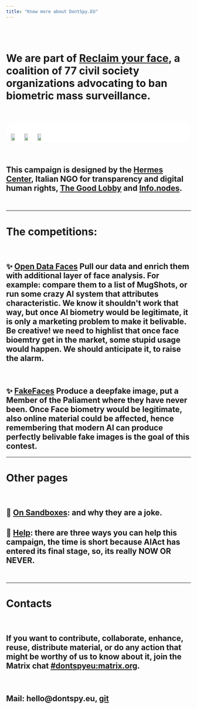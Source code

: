 ```yaml
---
title: "Know more about DontSpy.EU"
---
```


<br /> 
<br /> 

# We are part of [Reclaim your face](https://reclaimyourface.eu/), a coalition of 77 civil society organizations advocating to **ban biometric mass surveillance**.

<style>

table {
  padding-top: 1em;
  background-color: white;
  border-radius: 30px;
}

td {
  text-align: center;
}

.our--logos {
  padding-top: 1em;
  width: 70%;
}

</style>

<br /> 

<table>
  <thead>
    <td>
      <a target=_blank href="https://hermescenter.org">
        <img class="our--logos" src="/images/hermes.png" />
      </a>
    </td>
    <td>
      <a target=_blank href="https://infonodes.org">
        <img class="our--logos" src="/images/infonodes.jpeg" />
      </a>
    </td>
    <td>
      <a target=_blank href="https://www.thegoodlobby.eu">
        <img class="our--logos" src="/images/thegoodlobby.png" />
      </a>
    </td>
  </thead>
</table>

<br /> 

## This campaign is designed by the [**Hermes Center**](https://hermescenter.org), Italian NGO for transparency and digital human rights, [**The Good Lobby**](https://www.thegoodlobby.eu/) and [**Info.nodes**](https://infonodes.org/).

<br />

---

# The competitions:

<br />

## ✨ [Open Data Faces](/list) **Pull our data and enrich them with additional layer of face analysis**. For example: compare them to a list of MugShots, or run some crazy AI system that attributes characteristic. We know it shouldn't work that way, but once AI biometry would be legitimate, it is only a marketing problem to make it belivable. **Be creative!** we need to highlist that once face bioemtry get in the market, some stupid usage would happen. **We should anticipate it, to raise the alarm**.

<br />

## ✨ [FakeFaces](/fakeface) **Produce a deepfake image, put a Member of the Paliament where they have never been**. Once Face biometry would be legitimate, also **online material** could be affected, hence remembering that modern AI can produce perfectly belivable fake images is the goal of this contest.


--- 

# Other pages

<br />

<!-- ## 💫 [Timeline](/timeline): the current action plan. -->
## 💫 [On Sandboxes](/on-sandboxes): and why they are a joke.
## 💫 [Help](/help): there are three ways you can help this campaign, the time is short because AIAct has entered its final stage, so, its really **NOW OR NEVER**.

<!-- ## 💫 [The problem](/problem) with face biometry: a collction of academic and public references about the problem intrinsic into face biometry technology. -->

<br />

---

# Contacts

<br />

## If you want to contribute, collaborate, enhance, reuse, distribute material, or do any action that might be worthy of us to know about it, join the Matrix chat [#dontspyeu:matrix.org](https://app.element.io/#/room/#dontspyeu:matrix.org).

<br />

## Mail: **hello**@**dontspy**.**eu**, [git](https://github.com/hermescenter/dontspy.eu)
